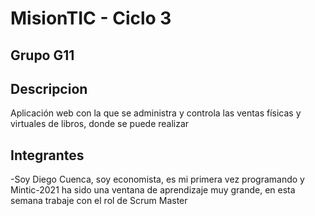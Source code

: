 # MisionTIC - Ciclo 3
## Grupo G11
## Descripcion 
Aplicación web con la que se administra y controla las ventas físicas y virtuales de libros, donde se puede realizar


## Integrantes

-Soy Diego Cuenca, soy economista, es mi primera vez programando y Mintic-2021 ha sido una ventana de aprendizaje muy grande, en esta semana trabaje  con el rol de Scrum Master
